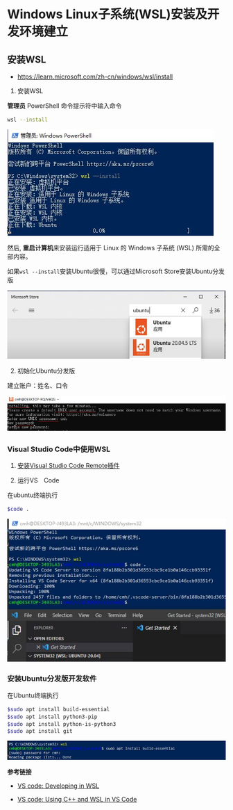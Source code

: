 # Windows Linux子系统(WSL)安装及开发环境建立

## 安装WSL

* https://learn.microsoft.com/zh-cn/windows/wsl/install

1. 安装WSL

**管理员** PowerShell 命令提示符中输入命令

```bash
wsl --install
```
![wsl](./img/wsl/wsl.jpg)

然后, **重启计算机**来安装运行适用于 Linux 的 Windows 子系统 (WSL) 所需的全部内容。

如果`wsl --install`安装Ubuntu很慢，可以通过Microsoft Store安装Ubuntu分发版

![ubuntu](./img/wsl/ubuntu.jpg)

2. 初始化Ubuntu分发版

 建立账户：姓名、口令
 
![ubuntu-account](./img/wsl/ubuntu-account.jpg)

### Visual Studio Code中使用WSL

1. [安装Visual Studio Code Remote插件](https://code.visualstudio.com/docs/remote/wsl)

2. 运行VS　Code

在ubuntu终端执行
 
 ```bash
 $code .
 ```

![code](./img/wsl/code.jpg)

### 安装Ubuntu分发版开发软件

在Ubuntu终端执行

```bash
$sudo apt install build-essential
$sudo apt install python3-pip
$sudo apt install python-is-python3
$sudo apt install git
```

![ubuntu-install](./img/wsl/ubuntu-install.jpg)

**参考链接**

* [VS code: Developing in WSL](https://code.visualstudio.com/docs/remote/wsl)

* [VS code: Using C++ and WSL in VS Code](https://code.visualstudio.com/docs/cpp/config-wsl#nodejs-articles)